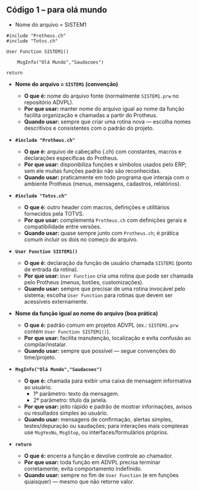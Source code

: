 ## Código 1 – para olá mundo

- Nome do arquivo = SISTEM1
```tlpp
#include "Protheus.ch"
#include "Totvs.ch"

User Function SISTEM1()

	MsgInfo("Olá Mundo","Saudacoes")

return
```


- **Nome do arquivo = `SISTEM1` (convenção)**
    - **O que é:** nome do arquivo fonte (normalmente `SISTEM1.prw` no repositório ADVPL).
    - **Por que usar:** manter nome do arquivo igual ao nome da função facilita organização e chamadas a partir do Protheus.
    - **Quando usar:** sempre que criar uma rotina nova — escolha nomes descritivos e consistentes com o padrão do projeto.
        
- **`#include "Protheus.ch"`**
    - **O que é:** arquivo de cabeçalho (.ch) com constantes, macros e declarações específicas do Protheus.
    - **Por que usar:** disponibiliza funções e símbolos usados pelo ERP; sem ele muitas funções padrão não são reconhecidas.
    - **Quando usar:** praticamente em todo programa que interaja com o ambiente Protheus (menus, mensagens, cadastros, relatórios).
        
- **`#include "Totvs.ch"`**
    - **O que é:** outro header com macros, definições e utilitários fornecidos pela TOTVS.
    - **Por que usar:** complementa `Protheus.ch` com definições gerais e compatibilidade entre versões.
    - **Quando usar:** quase sempre junto com `Protheus.ch`; é prática comum incluir os dois no começo do arquivo.
        
- **`User Function SISTEM1()`**
    - **O que é:** declaração da função de usuário chamada `SISTEM1` (ponto de entrada da rotina).
    - **Por que usar:** `User Function` cria uma rotina que pode ser chamada pelo Protheus (menus, botões, customizações).
    - **Quando usar:** sempre que precisar de uma rotina invocável pelo sistema; escolha `User Function` para rotinas que devem ser acessíveis externamente.
        
- **Nome da função igual ao nome do arquivo (boa prática)**
    - **O que é:** padrão comum em projetos ADVPL (ex.: `SISTEM1.prw` contém `User Function SISTEM1()`).
    - **Por que usar:** facilita manutenção, localização e evita confusão ao compilar/instalar.
    - **Quando usar:** sempre que possível — segue convenções do time/projeto.
        
- **`MsgInfo("Olá Mundo","Saudacoes")`**
    - **O que é:** chamada para exibir uma caixa de mensagem informativa ao usuário.
        - 1º parâmetro: texto da mensagem.
        - 2º parâmetro: título da janela.
    - **Por que usar:** jeito rápido e padrão de mostrar informações, avisos ou resultados simples ao usuário.
    - **Quando usar:** mensagens de confirmação, alertas simples, testes/depuração ou saudações; para interações mais complexas use `MsgYesNo`, `MsgStop`, ou interfaces/formulários próprios.
        
- **`return`**
    - **O que é:** encerra a função e devolve controle ao chamador.
    - **Por que usar:** toda função em ADVPL precisa terminar corretamente; evita comportamento indefinido.
    - **Quando usar:** sempre no fim de `User Function` (e em funções quaisquer) — mesmo que não retorne valor.